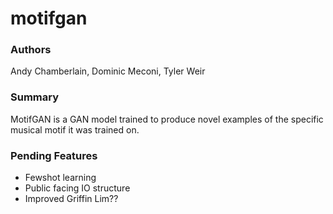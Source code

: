 # motifgan

### Authors
Andy Chamberlain, Dominic Meconi, Tyler Weir

### Summary
MotifGAN is a GAN model trained to produce novel examples of the specific musical motif it was trained on. 

### Pending Features
- Fewshot learning
- Public facing IO structure
- Improved Griffin Lim??
